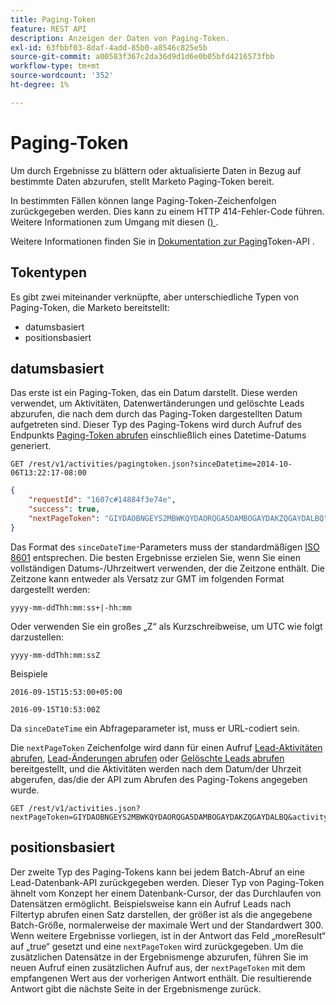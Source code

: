 ```yaml
---
title: Paging-Token
feature: REST API
description: Anzeigen der Daten von Paging-Token.
exl-id: 63fbbf03-8daf-4add-85b0-a8546c825e5b
source-git-commit: a00583f367c2da36d9d1d6e0b05bfd4216573fbb
workflow-type: tm+mt
source-wordcount: '352'
ht-degree: 1%

---
```


# Paging-Token

Um durch Ergebnisse zu blättern oder aktualisierte Daten in Bezug auf bestimmte Daten abzurufen, stellt Marketo Paging-Token bereit.

In bestimmten Fällen können lange Paging-Token-Zeichenfolgen zurückgegeben werden. Dies kann zu einem HTTP 414-Fehler-Code führen. Weitere Informationen zum Umgang mit diesen ([) ](error-codes.md).

Weitere Informationen finden Sie in [ Dokumentation zur Paging](https://developer.adobe.com/marketo-apis/api/mapi/#tag/Activities/operation/getActivitiesPagingTokenUsingGET)Token-API .

## Tokentypen

Es gibt zwei miteinander verknüpfte, aber unterschiedliche Typen von Paging-Token, die Marketo bereitstellt:

- datumsbasiert
- positionsbasiert

## datumsbasiert

Das erste ist ein Paging-Token, das ein Datum darstellt. Diese werden verwendet, um Aktivitäten, Datenwertänderungen und gelöschte Leads abzurufen, die nach dem durch das Paging-Token dargestellten Datum aufgetreten sind. Dieser Typ des Paging-Tokens wird durch Aufruf des Endpunkts [Paging-Token abrufen](https://developer.adobe.com/marketo-apis/api/mapi/#tag/Activities/operation/getActivitiesPagingTokenUsingGET) einschließlich eines Datetime-Datums generiert.

```
GET /rest/v1/activities/pagingtoken.json?sinceDatetime=2014-10-06T13:22:17-08:00
```

```json
{
    "requestId": "1607c#14884f3e74e",
    "success": true,
    "nextPageToken": "GIYDAOBNGEYS2MBWKQYDAORQGA5DAMBOGAYDAKZQGAYDALBQ"
}
```

Das Format des `sinceDateTime`-Parameters muss der standardmäßigen [ISO 8601](https://de.wikipedia.org/wiki/ISO_8601) entsprechen. Die besten Ergebnisse erzielen Sie, wenn Sie einen vollständigen Datums-/Uhrzeitwert verwenden, der die Zeitzone enthält. Die Zeitzone kann entweder als Versatz zur GMT im folgenden Format dargestellt werden:

`yyyy-mm-ddThh:mm:ss+|-hh:mm`

Oder verwenden Sie ein großes „Z“ als Kurzschreibweise, um UTC wie folgt darzustellen:

`yyyy-mm-ddThh:mm:ssZ`

Beispiele

`2016-09-15T15:53:00+05:00`

`2016-09-15T10:53:00Z`

Da `sinceDateTime` ein Abfrageparameter ist, muss er URL-codiert sein.

Die `nextPageToken` Zeichenfolge wird dann für einen Aufruf [Lead-Aktivitäten abrufen](https://developer.adobe.com/marketo-apis/api/mapi/#tag/Activities/operation/getLeadActivitiesUsingGET), [Lead-Änderungen abrufen](https://developer.adobe.com/marketo-apis/api/mapi/#tag/Activities/operation/getLeadChangesUsingGET) oder [Gelöschte Leads abrufen](https://developer.adobe.com/marketo-apis/api/mapi/#tag/Activities/operation/getDeletedLeadsUsingGET) bereitgestellt, und die Aktivitäten werden nach dem Datum/der Uhrzeit abgerufen, das/die der API zum Abrufen des Paging-Tokens angegeben wurde.

```
GET /rest/v1/activities.json?nextPageToken=GIYDAOBNGEYS2MBWKQYDAORQGA5DAMBOGAYDAKZQGAYDALBQ&activityTypeIds=1&activityTypeIds=12
```

## positionsbasiert

Der zweite Typ des Paging-Tokens kann bei jedem Batch-Abruf an eine Lead-Datenbank-API zurückgegeben werden. Dieser Typ von Paging-Token ähnelt vom Konzept her einem Datenbank-Cursor, der das Durchlaufen von Datensätzen ermöglicht. Beispielsweise kann ein Aufruf Leads nach Filtertyp abrufen einen Satz darstellen, der größer ist als die angegebene Batch-Größe, normalerweise der maximale Wert und der Standardwert 300. Wenn weitere Ergebnisse vorliegen, ist in der Antwort das Feld „moreResult“ auf „true“ gesetzt und eine `nextPageToken` wird zurückgegeben. Um die zusätzlichen Datensätze in der Ergebnismenge abzurufen, führen Sie im neuen Aufruf einen zusätzlichen Aufruf aus, der `nextPageToken` mit dem empfangenen Wert aus der vorherigen Antwort enthält. Die resultierende Antwort gibt die nächste Seite in der Ergebnismenge zurück.
